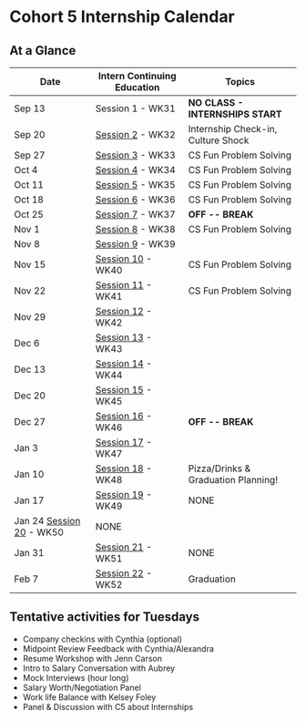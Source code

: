 # Cohort 5 Internship Calendar

## At a Glance

Date    | Intern Continuing Education         | Topics
--------|-------------------------------------|-----------------------------
Sep 13  | Session 1 - WK31 | **NO CLASS - INTERNSHIPS START**
Sep 20  | [Session 2](#session-2) - WK32 | Internship Check-in, Culture Shock
Sep 27  | [Session 3](#session-3) - WK33 | CS Fun Problem Solving
Oct 4   | [Session 4](#session-4) - WK34 | CS Fun Problem Solving
Oct 11  | [Session 5](#session-5) - WK35 |  CS Fun Problem Solving
Oct 18   | [Session 6](#session-6) - WK36 | CS Fun Problem Solving
Oct 25  | [Session 7](#session-7) - WK37 | **OFF -- BREAK**
Nov 1   | [Session 8](#session-8) - WK38 | CS Fun Problem Solving
Nov 8  | [Session 9](#session-9) - WK39 |
Nov 15  | [Session 10](#session-10) - WK40 | CS Fun Problem Solving
Nov 22  | [Session 11](#session-11) - WK41 | CS Fun Problem Solving
Nov 29   | [Session 12](#session-12) - WK42 |
Dec 6  | [Session 13](#session-13) - WK43 |
Dec 13  | [Session 14](#session-14) - WK44 |
Dec 20  | [Session 15](#session-15) - WK45 |
Dec 27   | [Session 16](#session-16) - WK46 | **OFF -- BREAK**
Jan 3   | [Session 17](#session-17) - WK47 |
Jan 10  | [Session 18](#session-18) - WK48 | Pizza/Drinks & Graduation Planning!
Jan 17  | [Session 19](#session-19) - WK49 | NONE
Jan 24    [Session 20](#session-20) - WK50 | NONE
Jan 31  | [Session 21](#session-21) - WK51 | NONE
Feb 7   | [Session 22](#session-22) - WK52 | Graduation

## Tentative activities for Tuesdays
- Company checkins with Cynthia (optional)
- Midpoint Review Feedback with Cynthia/Alexandra
- Resume Workshop with Jenn Carson
- Intro to Salary Conversation with Aubrey
- Mock Interviews (hour long)
- Salary Worth/Negotiation Panel
- Work life Balance with Kelsey Foley
- Panel & Discussion with C5 about Internships


<!--
## Session 1
- No class

## Session 2
- 1:00 - 2:00 - Checkin with Alexandra
- 2:00 - 3:30 - Cynthia, Culture Shock
- 3:30 - 5:00 - Charles, Code Review Intro

## Session 3
- 1:00- 3:00 - Leap Presentation by Yolanda
- 2:15- 5:00 - Code Review

## Session 4
- 1:00- 3:00 - Al and Data
- 3:00- 5:00 - Code Reviewing

## Session 5
- 3 hours of code reviewing at home due by ____. Please email Alexandra when complete.  This is being tracked.

## Session 6
- 1:00 - 2:00 Password and Security Lecture with Charles
- 2:00 - 5:00 Code Reviewing and helping C5

## Session 7
- 1:00- 1:30 - Check-In with Alexandra: Interview Coaching Sign Up. Resume Workshop.
- 1:30- 3:30 -
- 3:30- 5:00 - Work+Life Integration/Balance In Tech

## Session 8
- 1:00 - 3:00 - Intro to Salary conversation with Aubrey
- 3:00 - 3:30 - Check in with Alexandra
- 3:00 - 5:00 - Code Reviewing and helping C5

## Session 9
- 1:00- 3:00 - Resume Workshop with Annie
- 3:00- 4:00 - Check in with Alexandra
- 3:00- 5:00- Code Reviewing and helping C5

## Session 10
- 1:00- 5:00 - 8 Students @ AdaHQ for Mock interviewing with coaches
- _if you are one of the 8 in this week please arrive at 1:00 and plan to stay till 5:00. You will be code reviewing when you are not interviewing._

## Session 11
- 1:00 - 5:00 - 1:1 Resume Review with Annie. Code Reviewing

## Session 12
- 1:00- 5:00 - 8 Students @ AdaHQ for Mock interviewing with coaches
- _if you are one of the 8 in this week please arrive at 1:00 and plan to stay till 5:00. You will be code reviewing when you are not interviewing._

## Session 13
- 1:00-5:00 - 8 Students will be conducting 50 minute mock interviews
- 1:00- 3:00 - Panel and Small Group Discussions With C5
- 3:00-3:30 - Check-in with Alexandra
- 3:30- 5:00  Code Reviewing and helping C5 with Capstones

## Session 14
-- Summer Break WooHoo

## Session 15
- 1:00- 2:30- Salary Worth and Negotiation Panel
- 3:00- 4:00- Check in with Alexandra
- 4:00- 5:00- Code Reviewing

## Session 16
-- 1:00- 5:00-- At home code review

## Session 17

## Session 18
- 1:00- 5:00-- Wine and cheese graduation planning party
-->
